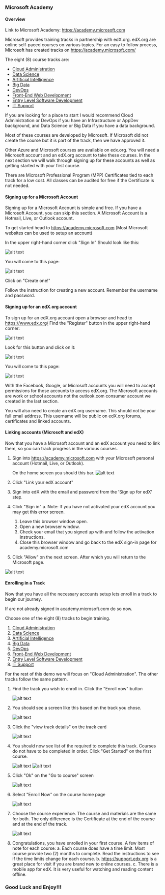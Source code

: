 <a name="academy"></a>
### Microsoft Academy


#### Overview

Link to Microsoft Academy: https://academy.microsoft.com

Microsoft provides training tracks in partnership with edX.org. edX.org are online self-paced courses on various topics.  For an easy to follow process, Microsoft has created tracks on https://academy.microsoft.com/
 
The eight (8) course tracks are:
 * [Cloud Administration](https://academy.microsoft.com/en-us/professional-program/tracks/cloud-administration/)
 * [Data Science](https://academy.microsoft.com/en-us/professional-program/tracks/data-science/) 
 * [Artificial Intelligence](https://academy.microsoft.com/en-us/professional-program/tracks/artificial-intelligence/)
 * [Big Data](https://academy.microsoft.com/en-us/professional-program/tracks/big-data/) 
 * [DevOps](https://academy.microsoft.com/en-us/professional-program/tracks/devops/)
 * [Front-End Web Development](https://academy.microsoft.com/en-us/professional-program/tracks/front-end-development/)
 * [Entry Level Software Development](https://academy.microsoft.com/en-us/professional-program/tracks/entry-level-software-development/)
 * [IT Support](https://academy.microsoft.com/en-us/professional-program/tracks/it-support/)
 
If you are looking for a place to start I would recommend Cloud Administration or DevOps if you have an Infrastructure or AppDev background, and Data Science or Big Data if you have a data background.
 
Most of these courses are developed by Microsoft. If Microsoft did not create the course but it is part of the track, then we have approved it.
 
Other Azure and Microsoft courses are available on edx.org. You will need a Microsoft account and an edX.org account to take these courses. In the next section we will walk through signing up for these accounts as well as getting started with your first course.
 
There are Microsoft Professional Program (MPP) Certificates tied to each track for a low cost.  All classes can be audited for free if the Certificate is not needed.  

<a name="signup"></a>
 
#### Signing up for a Microsoft Account
 
Signing up for a Microsoft Account is simple and free. If you have a Microsoft Account, you can skip this section. A Microsoft Account is a Hotmail, Live, or Outlook account.
 
To get started head to https://academy.microsoft.com (Most Microsoft websites can be used to setup an account)
 
In the upper right-hand corner click "Sign In" Should look like this:

![alt text](files/image005.png)
 
You will come to this page:

![alt text](files/image006.png)
 
Click on "Create one!" 
 
Follow the instruction for creating a new account. Remember the username and password.

<a name="edx"></a>
#### Signing up for an edX.org account
 
To sign up for an edX.org account open a browser and head to https://www.edx.org/
Find the "Register" button in the upper right-hand corner:

![alt text](files/image007.png)

Look for this button and click on it:

![alt text](files/image009.png)
 
You will come to this page:

![alt text](files/image010.png)

With the Facebook, Google, or Microsoft accounts you will need to accept permissions for those accounts to access edX.org. The Microsoft accounts are work or school accounts not the outlook.com consumer account we created in the last section.
 
You will also need to create an edX.org username. This should not be your full email address. This username will be public on edX.org forums, certificates and linked accounts.
 
<a name="linking"></a>

####  Linking accounts (Microsoft and edX)
 
Now that you have a Microsoft account and an edX account you need to link them, so you can track progress in the various courses.
 
  1.    Sign into https://academy.microsoft.com with your Microsoft personal account (Hotmail, Live, or Outlook).

          On the home screen you should this bar.
          ![alt text](files/image012.png)

  2.    Click "Link your edX account"
  3.    Sign into edX with the email and password from the 'Sign up for edX' step. 
 
  4.    Click "Sign in"
      a.  Note: If you have not activated your edX account you may get this error screen. 
          1.  Leave this browser window open. 
          2. Open a new browser window. 
          3. Check your email that you signed up with and follow the activation instructions. 
          4. Close this browser window and go back to the edX sign-in page for academy.microsoft.com
  5.    Click "Allow" on the next screen. After which you will return to the Microsoft page.

![alt text](files/image014.png)

<a name="enrolling"></a>

#### Enrolling in a Track

Now that you have all the necessary accounts setup lets enroll in a track to begin our journey.
 
If are not already signed in academy.microsoft.com do so now.
 
Choose one of the eight (8) tracks to begin training. 
 1. [Cloud Administration](https://academy.microsoft.com/en-us/professional-program/tracks/cloud-administration/)
 2. [Data Science](https://academy.microsoft.com/en-us/professional-program/tracks/data-science/) 
 3. [Artificial Intelligence](https://academy.microsoft.com/en-us/professional-program/tracks/artificial-intelligence/)
 4. [Big Data](https://academy.microsoft.com/en-us/professional-program/tracks/big-data/) 
 5. [DevOps](https://academy.microsoft.com/en-us/professional-program/tracks/devops/)
 6. [Front-End Web Development](https://academy.microsoft.com/en-us/professional-program/tracks/front-end-development/)
 7. [Entry Level Software Development](https://academy.microsoft.com/en-us/professional-program/tracks/entry-level-software-development/)
 8. [IT Support](https://academy.microsoft.com/en-us/professional-program/tracks/it-support/)
 
For the rest of this demo we will focus on "Cloud Administration". The other tracks follow the same pattern. 
 
  1. Find the track you wish to enroll in. Click the "Enroll now" button

        ![alt text](files/image016.png)

  2. You should see a screen like this based on the track you chose.

        ![alt text](files/image017.png)
  
  3. Click the "view track details" on the track card

        ![alt text](files/image019.png)

  4. You should now see list of the required to complete this track. Courses do not have to be completed in order. Click "Get Started" on the first course.

        ![alt text](files/image020.png)
        ![alt text](files/image021.png)

  5. Click "Ok" on the "Go to course" screen

        ![alt text](files/image023.png)

  6. Select "Enroll Now" on the course home page

        ![alt text](files/image025.png)

  7. Choose the course experience. The course and materials are the same for both. The only difference is the Certificate at the end of the course and at the end of the track.

        ![alt text](files/image027.png)


  8. Congratulations, you have enrolled in your first course. A few items of note for each course:
      a. Each course does have a time limit. Most course provide two (2) months to complete. Read the instructions to see if the time limits change for each course.
      b. https://support.edx.org is a great place for visit if you are brand new to online courses.
      c. There is a mobile app for edX. It is very useful for watching and reading content offline.
 
### Good Luck and Enjoy!!!

